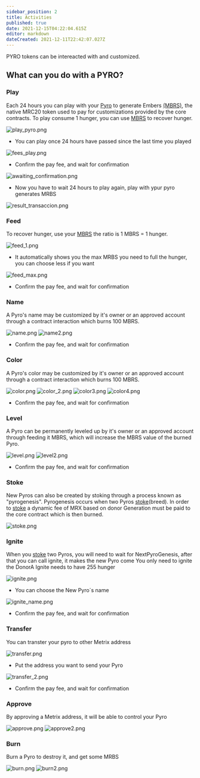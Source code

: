 ```yaml
---
sidebar_position: 2
title: Activities
published: true
date: 2021-12-15T04:22:04.615Z
editor: markdown
dateCreated: 2021-12-11T22:42:07.027Z
---
```


PYRO tokens can be intereacted with and customized.

## What can you do with a PYRO?

### Play

Each 24 hours you can play with your [Pyro](/category/pyro) to generate Embers [(MBRS)](/tokens/mbrs/about), the native MRC20 token used to pay for customizations provided by the core contracts.
To play consume 1 hunger, you can use [MBRS](/tokens/mbrs/about) to recover hunger.

![play_pyro.png](/img/play_pyro.png)

- You can play once 24 hours have passed since the last time you played

![fees_play.png](/img/fees_play.png)

- Confirm the pay fee, and wait for confirmation

![awaiting_confirmation.png](/img/awaiting_confirmation.png)

- Now you have to wait 24 hours to play again, play with ypur pyro generates MRBS

![result_transaccion.png](/img/result_transaccion.png)

### Feed

To recover hunger, use your [MBRS](/tokens/mbrs/about) the ratio is 1 MBRS = 1 hunger.

![feed_1.png](/img/feed_1.png)

- It automatically shows you the max MRBS you need to full the hunger, you can choose less if you want

![feed_max.png](/img/feed_max.png)

- Confirm the pay fee, and wait for confirmation

### Name

A Pyro's name may be customized by it's owner or an approved account through a contract interaction which burns 100 MBRS.

![name.png](/img/name.png)
![name2.png](/img/name2.png)

- Confirm the pay fee, and wait for confirmation

### Color

A Pyro's color may be customized by it's owner or an approved account through a contract interaction which burns 100 MBRS.

![color.png](/img/color.png)
![color_2.png](/img/color_2.png)
![color3.png](/img/color3.png)
![color4.png](/img/color4.png)

- Confirm the pay fee, and wait for confirmation

### Level

A Pyro can be permanently leveled up by it's owner or an approved account through feeding it MBRS, which will increase the MBRS value of the burned Pyro.

![level.png](/img/level.png)
![level2.png](/img/level2.png)

- Confirm the pay fee, and wait for confirmation

### Stoke

New Pyros can also be created by stoking through a process known as "pyrogenesis".
Pyrogenesis occurs when two Pyros [stoke](/tokens/pyro/stoking)(breed).
In order to [stoke](/tokens/pyro/stoking) a dynamic fee of MRX based on donor Generation must be paid to the core contract which is then burned.

![stoke.png](/img/stoke.png)

### Ignite

When you [stoke](/tokens/pyro/stoking) two Pyros, you will need to wait for NextPyroGenesis, after that you can call ignite, it makes the new Pyro come
You only need to ignite the DonorA
Ignite needs to have 255 hunger

![ignite.png](/img/ignite.png)

- You can choose the New Pyro´s name

![ignite_name.png](/img/ignite_name.png)

- Confirm the pay fee, and wait for confirmation

### Transfer

You can transter your pyro to other Metrix address

![transfer.png](/img/transfer.png)

- Put the address you want to send your Pyro

![transfer_2.png](/img/transfer_2.png)

- Confirm the pay fee, and wait for confirmation

### Approve

By approving a Metrix address, it will be able to control your Pyro

![approve.png](/img/approve.png)
![approve2.png](/img/approve2.png)

### Burn

Burn a Pyro to destroy it, and get some MRBS

![burn.png](/img/burn.png)
![burn2.png](/img/burn2.png)
